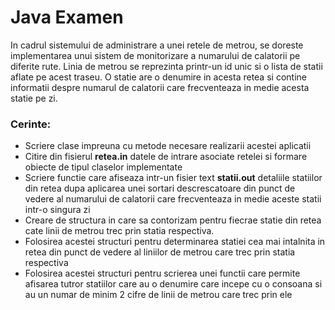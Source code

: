 <h1>Java Examen</h1>
<p>In cadrul sistemului de administrare a unei retele de metrou, se doreste implementarea unui sistem de monitorizare a numarului de calatorii pe diferite rute. Linia de metrou se reprezinta printr-un id unic si o lista de statii aflate pe acest traseu. O statie are o denumire in acesta retea si contine informatii despre numarul de calatorii care frecventeaza in medie acesta statie pe zi.</p>
<h3>Cerinte:</h3>
<ul>
  <li>Scriere clase impreuna cu metode necesare realizarii acestei aplicatii</li>
  <li>Citire din fisierul <b>retea.in</b> datele de intrare asociate retelei si formare obiecte de tipul claselor implementate</li>
  <li>Scriere functie care afiseaza intr-un fisier text <b>statii.out</b> detaliile statiilor din retea dupa aplicarea unei sortari descrescatoare din punct de vedere al numarului de calatorii care frecventeaza in medie aceste statii intr-o singura zi</li>
  <li>Creare de structura in care sa contorizam pentru fiecrae statie din retea cate linii de metrou trec prin statia respectiva.</li>
  <li>Folosirea acestei structuri pentru determinarea statiei cea mai intalnita in retea din punct de vedere al liniilor de metrou care trec prin statia respectiva</li>
  <li>Folosirea acestei structuri pentru scrierea unei functii care permite afisarea tutror statiilor care au o denumire care incepe cu o consoana si au un numar de minim 2 cifre de linii de metrou care trec prin ele</li>
</ul>

